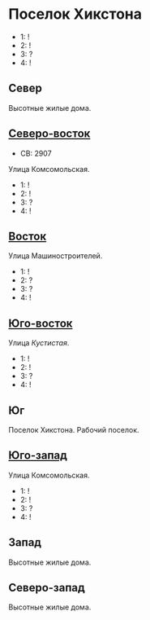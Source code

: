 # Поселок Хикстона

* 1:    !
* 2:    !
* 3:    ?
* 4:    !

## Север

Высотные жилые дома.

## [Северо-восток](./515045.md)

* СВ: 2907

Улица Комсомольская.

* 1:    !
* 2:    !
* 3:    ?
* 4:    !

## [Восток](./515050.md)

Улица Машиностроителей.

* 1:    !
* 2:    ?
* 3:    ?
* 4:    !

## [Юго-восток](./520060.md)

Улица *Кустистая*.

* 1:    !
* 2:    !
* 3:    ?
* 4:    !

## Юг

Поселок Хикстона. Рабочий поселок.

## [Юго-запад](./500060.md)

Улица Комсомольская.

* 1:    !
* 2:    !
* 3:    ?
* 4:    !

## Запад

Высотные жилые дома.

## Северо-запад

Высотные жилые дома.
